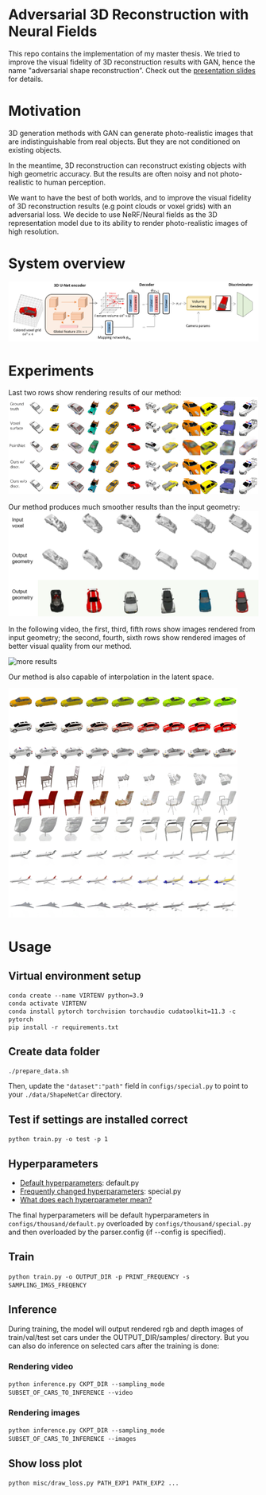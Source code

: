 # Adversarial 3D Reconstruction with Neural Fields

This repo contains the implementation of my master thesis. We tried to improve the visual fidelity of 3D reconstruction results with GAN, hence the name "adversarial shape reconstruction”. Check out the [presentation slides](imgs/presentation.pdf) for details.

# Motivation

3D generation methods with GAN can generate photo-realistic images that are indistinguishable from real objects. But they are not conditioned on existing objects. 

In the meantime, 3D reconstruction can reconstruct existing objects with high geometric accuracy. But the results are often noisy and not photo-realistic to human perception. 

We want to have the best of both worlds, and to improve the visual fidelity of 3D reconstruction results (e.g point clouds or voxel grids) with an adversarial loss. We decide to use NeRF/Neural fields as the 3D representation model due to its ability to render photo-realistic images of high resolution.

# System overview
![System overview](imgs/overview.png)

# Experiments
Last two rows show rendering results of our method:
![car](imgs/car.png)

Our method produces much smoother results than the input geometry:
![car geometry](imgs/car_geometry.png)

In the following video, the first, third, fifth rows show images rendered from input geometry; the second, fourth, sixth rows show rendered images of better visual quality from our method. 

![more results](imgs/more_results.gif)

Our method is also capable of interpolation in the latent space.

![interpolation](imgs/interpolation.png)

# Usage
## Virtual environment setup
```
conda create --name VIRTENV python=3.9
conda activate VIRTENV
conda install pytorch torchvision torchaudio cudatoolkit=11.3 -c pytorch
pip install -r requirements.txt
```
## Create data folder
`./prepare_data.sh`

Then, update the `"dataset":"path"` field in `configs/special.py` to point to your `./data/ShapeNetCar` directory.

## Test if settings are installed correct
`python train.py -o test -p 1`

## Hyperparameters
- [Default hyperparameters](configs/thousand/default.py): default.py
- [Frequently changed hyperparameters](configs/thousand/special.py): special.py
- [What does each hyperparameter mean?](configs/curriculums.py)

The final hyperparameters will be default hyperparameters in `configs/thousand/default.py` overloaded by  `configs/thousand/special.py` and then overloaded by the parser.config (if --config is specified).

## Train

`python train.py -o OUTPUT_DIR -p PRINT_FREQUENCY -s SAMPLING_IMGS_FREQENCY`

## Inference
During training, the model will output rendered rgb and depth images of train/val/test set cars under the OUTPUT_DIR/samples/ directory. But you can also do inference on selected cars after the training is done:

### Rendering video
`python inference.py CKPT_DIR --sampling_mode SUBSET_OF_CARS_TO_INFERENCE --video`

### Rendering images
`python inference.py CKPT_DIR --sampling_mode SUBSET_OF_CARS_TO_INFERENCE --images`

## Show loss plot
`python misc/draw_loss.py PATH_EXP1 PATH_EXP2 ...`
